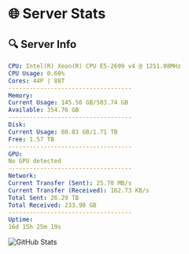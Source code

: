 # 🌐 Server Stats
## 🔍 Server Info
```yaml
CPU: Intel(R) Xeon(R) CPU E5-2699 v4 @ 1251.08MHz
CPU Usage: 0.60%
Cores: 44P | 88T
-----------------------------------
Memory:
Current Usage: 145.56 GB/503.74 GB
Available: 354.76 GB
-----------------------------------
Disk:
Current Usage: 60.83 GB/1.71 TB
Free: 1.57 TB
-----------------------------------
GPU:
No GPU detected
-----------------------------------
Network:
Current Transfer (Sent): 25.70 MB/s
Current Transfer (Received): 162.73 KB/s
Total Sent: 26.29 TB
Total Received: 233.98 GB
-----------------------------------
Uptime:
16d 15h 25m 19s
```
![GitHub Stats](https://img.shields.io/badge/Updated-2025-03-24_12:48:08-blue)
